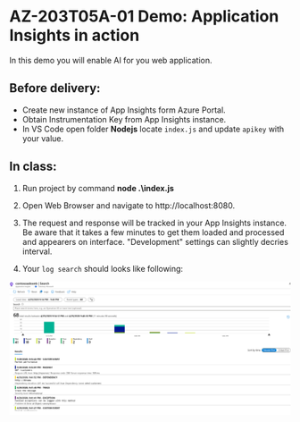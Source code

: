 # AZ-203T05A-01 Demo: Application Insights in action

In this demo you will enable AI for you web application. 

## Before delivery:
 
 - Create new instance of App Insights form Azure Portal.
 - Obtain Instrumentation Key from App Insights instance.
 - In VS Code open folder **Nodejs** locate `index.js` and update `apikey` with your value.

## In class:

1. Run project by command **node .\index.js**

1. Open Web Browser and navigate to http://localhost:8080.

1. The request and response will be tracked in your App Insights instance. Be aware that it takes a few minutes to get them loaded and processed and appearers on interface. "Development" settings can slightly decries interval. 

1. Your `log search` should looks like following: 

![Config](Nodejs/screen.png)